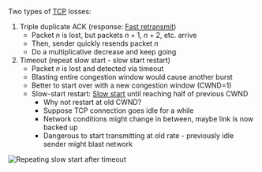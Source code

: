 Two types of [TCP](TCP/TCP.md) losses:
1. Triple duplicate ACK (response: [Fast retransmit](TCP/Fast%20Retransmit%20+%20Fast%20Recovery.md))
	- Packet $n$ is lost, but packets $n+1$, $n+2$, etc. arrive
	- Then, sender quickly resends packet $n$
	- Do a multiplicative decrease and keep going
2. Timeout (repeat slow start - slow start restart)
	- Packet $n$ is lost and detected via timeout
	- Blasting entire congestion window would cause another burst
	- Better to start over with a new congestion window (CWND=1)
	- Slow-start restart: [Slow start](TCP/Congestion/Slow%20start.md) until reaching half of previous CWND
		- Why not restart at old CWND?
		- Suppose TCP connection goes idle for a while
		- Network conditions might change in between, maybe link is now backed up
		- Dangerous to start transmitting at old rate - previously idle sender might blast network

![Repeating slow start after timeout](TCP/slow-start-restart.png)
